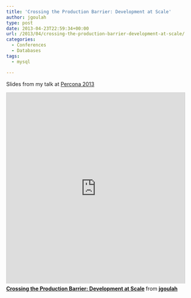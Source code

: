 ```yaml
---
title: 'Crossing the Production Barrier: Development at Scale'
author: jgoulah
type: post
date: 2013-04-23T22:59:34+00:00
url: /2013/04/crossing-the-production-barrier-development-at-scale/
categories:
  - Conferences
  - Databases
tags:
  - mysql

---
```

Slides from my talk at <a href="http://www.percona.com/live/mysql-conference-2013/home" title="percona 2013" target="_blank">Percona 2013</a>

 <iframe src="https://www.slideshare.net/slideshow/embed_code/19814108" width="479" height="511" frameborder="0" marginwidth="0" marginheight="0" scrolling="no" style="border:1px solid #CCC;border-width:1px 1px 0;margin-bottom:5px" allowfullscreen webkitallowfullscreen mozallowfullscreen></iframe> 

<div style="margin-bottom:5px">
  <strong> <a href="https://www.slideshare.net/jgoulah/crossing-the-production-barrier-development-at-scale" title="Crossing the Production Barrier: Development at Scale" target="_blank">Crossing the Production Barrier: Development at Scale</a> </strong> from <strong><a href="https://www.slideshare.net/jgoulah" target="_blank">jgoulah</a></strong>
</div>

